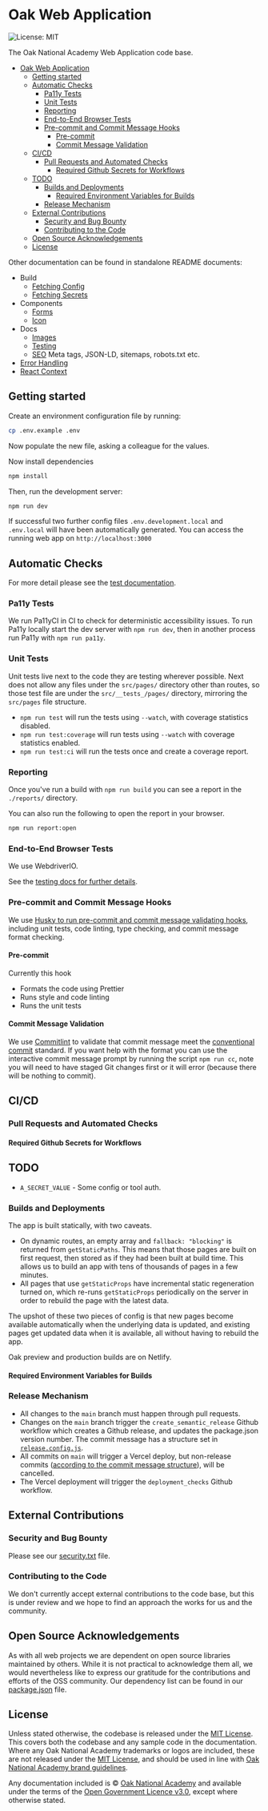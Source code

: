 # Oak Web Application

![License: MIT](https://img.shields.io/badge/license-MIT-brightgreen)

The Oak National Academy Web Application code base.

- [Oak Web Application](#oak-web-application)
  - [Getting started](#getting-started)
  - [Automatic Checks](#automatic-checks)
    - [Pa11y Tests](#pa11y-tests)
    - [Unit Tests](#unit-tests)
    - [Reporting](#reporting)
    - [End-to-End Browser Tests](#end-to-end-browser-tests)
    - [Pre-commit and Commit Message Hooks](#pre-commit-and-commit-message-hooks)
      - [Pre-commit](#pre-commit)
      - [Commit Message Validation](#commit-message-validation)
  - [CI/CD](#cicd)
    - [Pull Requests and Automated Checks](#pull-requests-and-automated-checks)
      - [Required Github Secrets for Workflows](#required-github-secrets-for-workflows)
  - [TODO](#todo)
    - [Builds and Deployments](#builds-and-deployments)
      - [Required Environment Variables for Builds](#required-environment-variables-for-builds)
    - [Release Mechanism](#release-mechanism)
  - [External Contributions](#external-contributions)
    - [Security and Bug Bounty](#security-and-bug-bounty)
    - [Contributing to the Code](#contributing-to-the-code)
  - [Open Source Acknowledgements](#open-source-acknowledgements)
  - [License](#license)

Other documentation can be found in standalone README documents:

- Build
  - [Fetching Config](./scripts/build/fetch_config)
  - [Fetching Secrets](./scripts/build/fetch_secrets)
- Components
  - [Forms](./src/components/Forms)
  - [Icon](./src/components/Icon)
- Docs
  - [Images](./docs/images)
  - [Testing](./docs/testing.md)
  - [SEO](./docs/seo.md) Meta tags, JSON-LD, sitemaps, robots.txt etc.
- [Error Handling](./src/errors)
- [React Context](./src/context)

## Getting started

Create an environment configuration file by running:

```bash
cp .env.example .env
```

Now populate the new file, asking a colleague for the values.

Now install dependencies

```bash
npm install
```

Then, run the development server:

```bash
npm run dev
```

If successful two further config files `.env.development.local` and `.env.local` will have been automatically generated. You can access the running web app on `http://localhost:3000`

## Automatic Checks

For more detail please see the [test documentation](docs/testing.md).

### Pa11y Tests

We run Pa11yCI in CI to check for deterministic accessibility issues. To run Pa11y locally start the dev server with `npm run dev`, then in another process run Pa11y with `npm run pa11y`.

### Unit Tests

Unit tests live next to the code they are testing wherever possible. Next does not allow any files under the `src/pages/` directory other than routes, so those test file are under the `src/__tests_/pages/` directory, mirroring the `src/pages` file structure.

- `npm run test` will run the tests using `--watch`, with coverage statistics disabled.
- `npm run test:coverage` will run tests using `--watch` with coverage statistics enabled.
- `npm run test:ci` will run the tests once and create a coverage report.

### Reporting

Once you've run a build with `npm run build` you can see a report in the `./reports/` directory.

You can also run the following to open the report in your browser.

```bash
npm run report:open
```

### End-to-End Browser Tests

We use WebdriverIO.

See the [testing docs for further details](./docs/testing.md#e2e-browser-tests).

### Pre-commit and Commit Message Hooks

We use [Husky to run pre-commit and commit message validating hooks](.husky), including unit tests, code linting, type checking, and commit message format checking.

#### Pre-commit

Currently this hook

- Formats the code using Prettier
- Runs style and code linting
- Runs the unit tests

#### Commit Message Validation

We use [Commitlint](https://commitlint.js.org/#/) to validate that commit message meet the [conventional commit](https://www.conventionalcommits.org/en/v1.0.0-beta.2/) standard. If you want help with the format you can use the interactive commit message prompt by running the script `npm run cc`, note you will need to have staged Git changes first or it will error (because there will be nothing to commit).

## CI/CD

### Pull Requests and Automated Checks

#### Required Github Secrets for Workflows

## TODO

- `A_SECRET_VALUE` - Some config or tool auth.

### Builds and Deployments

The app is built statically, with two caveats.

- On dynamic routes, an empty array and `fallback: "blocking"` is returned from `getStaticPaths`. This means that those pages are built on first request, then stored as if they had been built at build time. This allows us to build an app with tens of thousands of pages in a few minutes.
- All pages that use `getStaticProps` have incremental static regeneration turned on, which re-runs `getStaticProps` periodically on the server in order to rebuild the page with the latest data.

The upshot of these two pieces of config is that new pages become available automatically when the underlying data is updated, and existing pages get updated data when it is available, all without having to rebuild the app.

Oak preview and production builds are on Netlify.

#### Required Environment Variables for Builds

### Release Mechanism

- All changes to the `main` branch must happen through pull requests.
- Changes on the `main` branch trigger the `create_semantic_release` Github workflow which creates a Github release, and updates the package.json version number. The commit message has a structure set in [`release.config.js`](release.config.js).
- All commits on `main` will trigger a Vercel deploy, but non-release commits ([according to the commit message structure](scripts/build/cancel_vercel_build.js)), will be cancelled.
- The Vercel deployment will trigger the `deployment_checks` Github workflow.

## External Contributions

### Security and Bug Bounty

Please see our [security.txt](public/.well-known/security.txt) file.

### Contributing to the Code

We don't currently accept external contributions to the code base, but this is under review and we hope to find an approach the works for us and the community.

## Open Source Acknowledgements

As with all web projects we are dependent on open source libraries maintained by others. While it is not practical to acknowledge them all, we would nevertheless like to express our gratitude for the contributions and efforts of the OSS community. Our dependency list can be found in our [package.json](package.json) file.

## License

Unless stated otherwise, the codebase is released under the [MIT License][mit]. This covers both the codebase and any sample code in the documentation. Where any Oak National Academy trademarks or logos are included, these are not released under the [MIT License][mit], and should be used in line with [Oak National Academy brand guidelines][brand].

Any documentation included is © [Oak National Academy][oak] and available under the terms of the [Open Government Licence v3.0][ogl], except where otherwise stated.

[mit]: LICENCE
[oak]: https://www.thenational.academy/
[ogl]: https://www.nationalarchives.gov.uk/doc/open-government-licence/version/3/
[brand]: https://support.thenational.academy/using-the-oak-brand
